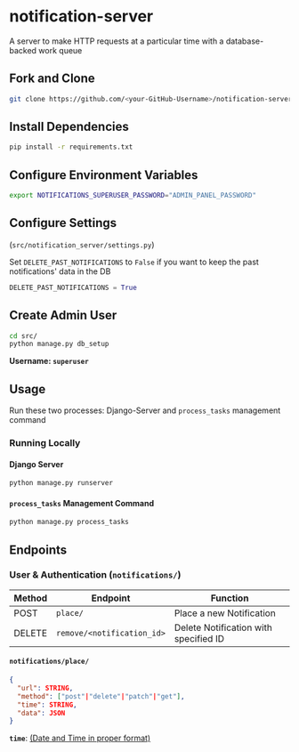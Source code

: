 # notification-server
A server to make HTTP requests at a particular time with a database-backed work queue

## Fork and Clone
```bash
git clone https://github.com/<your-GitHub-Username>/notification-server.git
```

## Install Dependencies
```bash
pip install -r requirements.txt
```

## Configure Environment Variables
```bash
export NOTIFICATIONS_SUPERUSER_PASSWORD="ADMIN_PANEL_PASSWORD"
```

## Configure Settings
(`src/notification_server/settings.py`)

Set `DELETE_PAST_NOTIFICATIONS` to `False` if you want to keep the past notifications' data in the DB
```python
DELETE_PAST_NOTIFICATIONS = True
```

## Create Admin User
```bash
cd src/
python manage.py db_setup
```
**Username: `superuser`**

## Usage
Run these two processes: Django-Server and `process_tasks` management command

### Running Locally

#### Django Server
```bash
python manage.py runserver
```
#### `process_tasks` Management Command
```bash
python manage.py process_tasks
```

## Endpoints

### User & Authentication (`notifications/`)

| Method | Endpoint | Function |
|--|--|--|
| POST | `place/` | Place a new Notification |
| DELETE | `remove/<notification_id>` | Delete Notification with specified ID |

#### `notifications/place/`
```json
{
  "url": STRING,
  "method": ["post"|"delete"|"patch"|"get"],
  "time": STRING,
  "data": JSON
}
```
**`time`**: [(Date and Time in proper format)](https://docs.djangoproject.com/en/3.0/ref/settings/#datetime-input-formats)